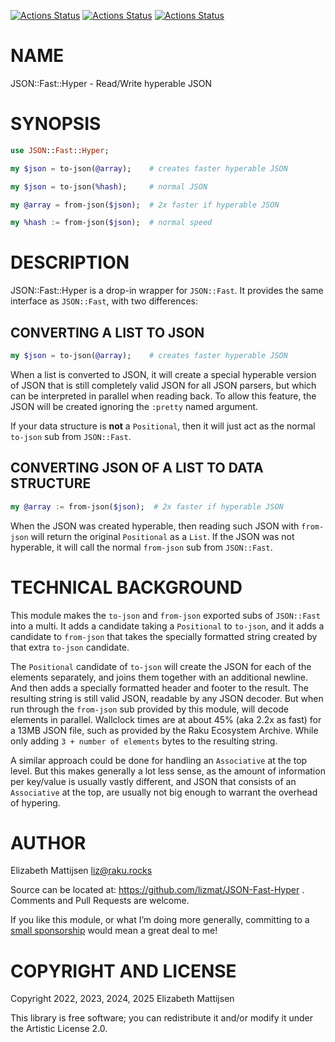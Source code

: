 [![Actions Status](https://github.com/lizmat/JSON-Fast-Hyper/actions/workflows/linux.yml/badge.svg)](https://github.com/lizmat/JSON-Fast-Hyper/actions) [![Actions Status](https://github.com/lizmat/JSON-Fast-Hyper/actions/workflows/macos.yml/badge.svg)](https://github.com/lizmat/JSON-Fast-Hyper/actions) [![Actions Status](https://github.com/lizmat/JSON-Fast-Hyper/actions/workflows/windows.yml/badge.svg)](https://github.com/lizmat/JSON-Fast-Hyper/actions)

NAME
====

JSON::Fast::Hyper - Read/Write hyperable JSON

SYNOPSIS
========

```raku
use JSON::Fast::Hyper;

my $json = to-json(@array);    # creates faster hyperable JSON

my $json = to-json(%hash);     # normal JSON

my @array = from-json($json);  # 2x faster if hyperable JSON

my %hash := from-json($json);  # normal speed
```

DESCRIPTION
===========

JSON::Fast::Hyper is a drop-in wrapper for `JSON::Fast`. It provides the same interface as `JSON::Fast`, with two differences:

CONVERTING A LIST TO JSON
-------------------------

```raku
my $json = to-json(@array);    # creates faster hyperable JSON
```

When a list is converted to JSON, it will create a special hyperable version of JSON that is still completely valid JSON for all JSON parsers, but which can be interpreted in parallel when reading back. To allow this feature, the JSON will be created ignoring the `:pretty` named argument.

If your data structure is **not** a `Positional`, then it will just act as the normal `to-json` sub from `JSON::Fast`.

CONVERTING JSON OF A LIST TO DATA STRUCTURE
-------------------------------------------

```raku
my @array := from-json($json);  # 2x faster if hyperable JSON
```

When the JSON was created hyperable, then reading such JSON with `from-json` will return the original `Positional` as a `List`. If the JSON was not hyperable, it will call the normal `from-json` sub from `JSON::Fast`.

TECHNICAL BACKGROUND
====================

This module makes the `to-json` and `from-json` exported subs of `JSON::Fast` into a multi. It adds a candidate taking a `Positional` to `to-json`, and it adds a candidate to `from-json` that takes the specially formatted string created by that extra `to-json` candidate.

The `Positional` candidate of `to-json` will create the JSON for each of the elements separately, and joins them together with an additional newline. And then adds a specially formatted header and footer to the result. The resulting string is still valid JSON, readable by any JSON decoder. But when run through the `from-json` sub provided by this module, will decode elements in parallel. Wallclock times are at about 45% (aka 2.2x as fast) for a 13MB JSON file, such as provided by the Raku Ecosystem Archive. While only adding `3 + number of elements` bytes to the resulting string.

A similar approach could be done for handling an `Associative` at the top level. But this makes generally a lot less sense, as the amount of information per key/value is usually vastly different, and JSON that consists of an `Associative` at the top, are usually not big enough to warrant the overhead of hypering.

AUTHOR
======

Elizabeth Mattijsen <liz@raku.rocks>

Source can be located at: https://github.com/lizmat/JSON-Fast-Hyper . Comments and Pull Requests are welcome.

If you like this module, or what I’m doing more generally, committing to a [small sponsorship](https://github.com/sponsors/lizmat/) would mean a great deal to me!

COPYRIGHT AND LICENSE
=====================

Copyright 2022, 2023, 2024, 2025 Elizabeth Mattijsen

This library is free software; you can redistribute it and/or modify it under the Artistic License 2.0.


